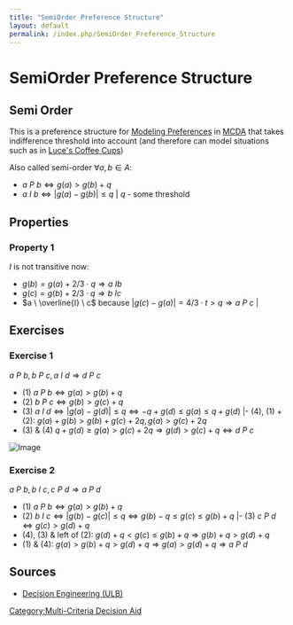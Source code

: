 ```yaml
---
title: "SemiOrder Preference Structure"
layout: default
permalink: /index.php/SemiOrder_Preference_Structure
---
```


# SemiOrder Preference Structure

## Semi Order
This is a preference structure for [Modeling Preferences](Modeling_Preferences) in [MCDA](MCDA) that takes indifference threshold into account (and therefore can model situations such as in [Luce's Coffee Cups](Luce's_Coffee_Cups))

Also called semi-order
$\forall a,b \in A:$
- $a \ P \ b \iff g(a) > g(b) + q$
- $a \ I \ b \iff |  g(a) - g(b) | \leqslant q$ |
$q$ - some threshold


## Properties
### Property 1
$I$ is not transitive now:
- $g(b) = g(a) + 2/3 \cdot q \Rightarrow a \ I b$
- $g(c) = g(b) + 2/3 \cdot q \Rightarrow b \ I c$
- $a \ \overline{I} \ c$ because $| g(c) - g(a) | = 4/3 \cdot t > q \Rightarrow a \ P \ c$ |

## Exercises
### Exercise 1
$a \ P \ b, b \ P \ c, a \ I \ d \Rightarrow d \ P \ c$
- (1) $a \ P \ b \iff g(a) > g(b) + q$
- (2) $b \ P \ c \iff g(b) > g(c) + q$
- (3) $a \ I \ d \iff |  g(a) - g(d) | \leqslant q \iff -q + g(d) \leqslant g(a) \leqslant q + g(d)$ |- (4), (1) + (2): $g(a) + g(b) > g(b) + g(c) + 2q, g(a) > g(c) + 2q$
- (3) & (4) $q + g(d) \geqslant g(a) > g(c) + 2q  \Rightarrow g(d) > g(c) + q \iff d \ P \ c$

<img src="https://raw.github.com/alexeygrigorev/wiki-figures/master/ulb/de/mcda/threshold-model-prop1.png" alt="Image">

### Exercise 2
$a \ P \ b, b \ I \ c, c \ P \ d \Rightarrow a \ P \ d$
- (1) $a \ P \ b \iff g(a) > g(b) + q$
- (2) $b \ I \ c \iff |  g(b) - g(c) | \leqslant q  \iff g(b) - q \leqslant g(c) \leqslant g(b) + q$ |- (3) $c \ P \ d \iff g(c) > g(d) + q$
- (4), (3) & left of (2): $g(d) + q < g(c) \leqslant g(b) + q \Rightarrow g(b) + q> g(d) + q$
- (1) & (4): $g(a) > g(b) + q > g(d) + q \Rightarrow g(a) > g(d) + q \Rightarrow a \ P \ d$ 



## Sources
- [Decision Engineering (ULB)](Decision_Engineering_(ULB))

[Category:Multi-Criteria Decision Aid](Category_Multi-Criteria_Decision_Aid)
